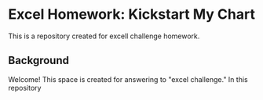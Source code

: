 # Excel Homework: Kickstart My Chart
This is a repository created for excell challenge homework.

## Background
Welcome! 
This space is created for answering to "excel challenge." In this repository 
